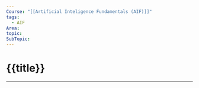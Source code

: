 ```yaml
---
Course: "[[Artificial Inteligence Fundamentals (AIF)]]"
tags:
  - AIF
Area: 
topic: 
SubTopic:
---
```


# {{title}}
---